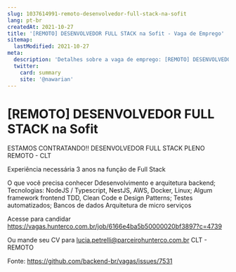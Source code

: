 ```yaml
---
slug: 1037614991-remoto-desenvolvedor-full-stack-na-sofit
lang: pt-br
createdAt: 2021-10-27
title: '[REMOTO] DESENVOLVEDOR FULL STACK na Sofit - Vaga de Emprego'
sitemap:
  lastModified: 2021-10-27
meta:
  description: 'Detalhes sobre a vaga de emprego: [REMOTO] DESENVOLVEDOR FULL STACK na Sofit'
  twitter:
    card: summary
    site: '@nawarian'
---
```


# [REMOTO] DESENVOLVEDOR FULL STACK na Sofit

ESTAMOS CONTRATANDO!! DESENVOLVEDOR FULL STACK PLENO
REMOTO - CLT

Experiência necessária 
3 anos na função de Full Stack 

O que você precisa conhecer
Ddesenvolvimento e arquitetura backend;
Tecnologias: NodeJS / Typescript, NestJS, AWS, Docker, Linux;
Algum framework frontend
TDD, Clean Code e Design Patterns;
Testes automatizados;
Bancos de dados
Arquitetura de micro serviços

Acesse para candidar
https://vagas.hunterco.com.br/job/6166e4ba5b50000020bf3897?c=4739

Ou mande seu CV para lucia.petrelli@parceirohunterco.com.br 
CLT - REMOTO

Fonte: https://github.com/backend-br/vagas/issues/7531